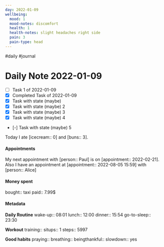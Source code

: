 ```yaml
---
day: 2022-01-09
wellbeing:
  mood: 1
  mood-notes: discomfort
  health: 1
  health-notes: slight headaches right side
  pain: 3
  pain-type: head
---
```

#daily #journal

# Daily Note 2022-01-09

- [ ] Task 1 of 2022-01-09
- [x] Completed Task of 2022-01-09
- [x] Task with state (maybe)
- [x] Task with state (maybe) 2
- [x] Task with state (maybe) 3
- [x] Task with state (maybe) 4
- [-] Task with state (maybe) 5

Today I ate [icecream:: 0] and [buns:: 3]. 

#### Appointments
My next appointment with [person:: Paul] is on [appointment:: 2022-02-21].
Also I have an appointment at [appointment:: 2022-08-05 15:59] with [person:: Alice]

#### Money spent

bought:: taxi
paid:: 7.99$

#### Metadata

**Daily Routine**
wake-up:: 08:01
lunch:: 12:00
dinner:: 15:54
go-to-sleep:: 23:30

**Workout**
training:: 
situps:: 1
steps:: 5997

**Good habits**
praying:: 
breathing:: 
beingthankful:: 
slowdown:: yes
